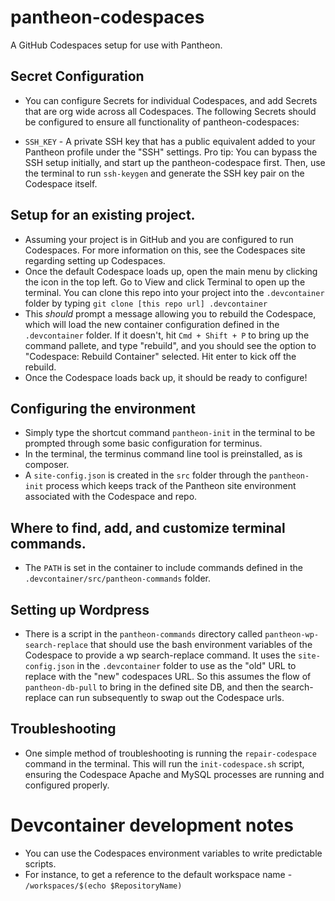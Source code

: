 # pantheon-codespaces
A GitHub Codespaces setup for use with Pantheon.

## Secret Configuration
- You can configure Secrets for individual Codespaces, and add Secrets that are org wide across all Codespaces. The following Secrets should be configured to ensure all functionality of pantheon-codespaces:

* `SSH_KEY` - A private SSH key that has a public equivalent added to your Pantheon profile under the "SSH" settings. Pro tip: You can bypass the SSH setup initially, and start up the pantheon-codespace first. Then, use the terminal to run `ssh-keygen` and generate the SSH key pair on the Codespace itself.

## Setup for an existing project.
- Assuming your project is in GitHub and you are configured to run Codespaces. For more information on this, see the Codespaces site regarding setting up Codespaces.
- Once the default Codespace loads up, open the main menu by clicking the icon in the top left. Go to View and click Terminal to open up the terminal. You can clone this repo into your project into the `.devcontainer` folder by typing `git clone [this repo url] .devcontainer`
- This *should* prompt a message allowing you to rebuild the Codespace, which will load the new container configuration defined in the `.devcontainer` folder. If it doesn't, hit `Cmd + Shift + P` to bring up the command pallete, and type "rebuild", and you should see the option to "Codespace: Rebuild Container" selected. Hit enter to kick off the rebuild.
- Once the Codespace loads back up, it should be ready to configure!

## Configuring the environment
- Simply type the shortcut command `pantheon-init` in the terminal to be prompted through some basic configuration for terminus.
- In the terminal, the terminus command line tool is preinstalled, as is composer.
- A `site-config.json` is created in the `src` folder through the `pantheon-init` process which keeps track of the Pantheon site environment associated with the Codespace and repo.

## Where to find, add, and customize terminal commands.
- The `PATH` is set in the container to include commands defined in the `.devcontainer/src/pantheon-commands` folder.

## Setting up Wordpress
- There is a script in the `pantheon-commands` directory called `pantheon-wp-search-replace` that should use the bash environment variables of the Codespace to provide a wp search-replace command. It uses the `site-config.json` in the `.devcontainer` folder to use as the "old" URL to replace with the "new" codespaces URL. So this assumes the flow of `pantheon-db-pull` to bring in the defined site DB, and then the search-replace can run subsequently to swap out the Codespace urls.

## Troubleshooting
- One simple method of troubleshooting is running the `repair-codespace` command in the terminal. This will run the `init-codespace.sh` script, ensuring the Codespace Apache and MySQL processes are running and configured properly.

# Devcontainer development notes
- You can use the Codespaces environment variables to write predictable scripts.
- For instance, to get a reference to the default workspace name - `/workspaces/$(echo $RepositoryName)`